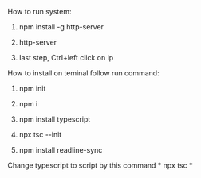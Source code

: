 How to run system:

1) npm install -g http-server

2) http-server

3) last step, Ctrl+left click on ip

How to install on teminal follow run command:

1) npm init

2) npm i

3) npm install typescript

4) npx tsc --init

5) npm install readline-sync

Change typescript to script by this command * npx tsc *
